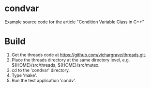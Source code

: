 condvar
=======

Example source code for the article "Condition Variable Class in C++"

Build
=====

1. Get the threads code at https://github.com/vichargrave/threads.git.
3. Place the threads directory at the same directory level, e.g. ${HOME}/src/threads, ${HOME}/src/mutex.
4. cd to the 'condvar' directory.
5. Type 'make'.
6. Run the test application 'condv'.

